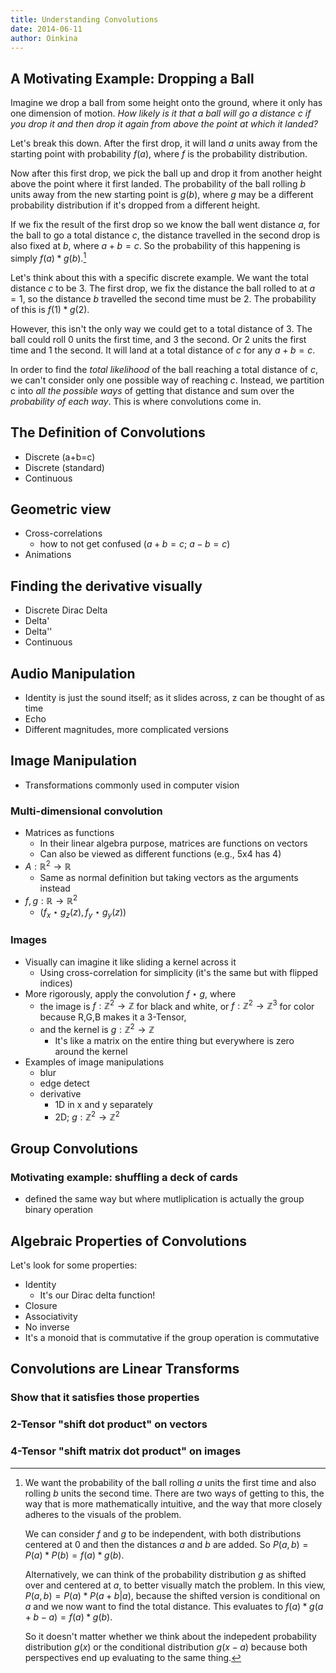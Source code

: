 ```yaml
---
title: Understanding Convolutions
date: 2014-06-11
author: Oinkina
---
```


A Motivating Example: Dropping a Ball
----

Imagine we drop a ball from some height onto the ground, where it only has one dimension of motion. *How likely is it that a ball will go a distance $c$ if you drop it and then drop it again from above the point at which it landed?*

Let's break this down. After the first drop, it will land $a$ units away from the starting point with probability $f(a)$, where $f$ is the probability distribution.

Now after this first drop, we pick the ball up and drop it from another height above the point where it first landed. The probability of the ball rolling $b$ units away from the new starting point is $g(b)$, where $g$ may be a different probability distribution if it's dropped from a different height.

If we fix the result of the first drop so we know the ball went distance $a$, for the ball to go a total distance $c$, the distance travelled in the second drop is also fixed at $b$, where $a+b=c$. So the probability of this happening is simply $f(a)*g(b)$.[^expl]

[^expl]: 
    We want the probability of the ball rolling $a$ units the first time and also rolling $b$ units the second time. There are two ways of getting to this, the way that is more mathematically intuitive, and the way that more closely adheres to the visuals of the problem. 

    We can consider $f$ and $g$ to be independent, with both distributions centered at 0 and then the distances $a$ and $b$ are added. So $P(a,b) = P(a) * P(b) = f(a) * g(b)$. 

    Alternatively, we can think of the probability distribution $g$ as shifted over and centered at $a$, to better visually match the problem. In this view, $P(a,b) = P(a) * P(a+b \vert a)$, because the shifted version is conditional on $a$ and we now want to find the total distance. This evaluates to $f(a)*g(a+b-a)=f(a)*g(b)$.

    So it doesn't matter whether we think about the indepedent probability distribution $g(x)$ or the conditional distribution $g(x-a)$ because both perspectives end up evaluating to the same thing.

Let's think about this with a specific discrete example. We want the total distance $c$ to be 3. The first drop, we fix the distance the ball rolled to at $a=1$, so the distance $b$ travelled the second time must be 2. The probability of this is $f(1)*g(2)$. 

However, this isn't the only way we could get to a total distance of 3. The ball could roll 0 units the first time, and 3 the second. Or 2 units the first time and 1 the second. It will land at a total distance of $c$ for any $a+b=c$. 

In order to find the *total likelihood* of the ball reaching a total distance of $c$, we can't consider only one possible way of reaching $c$. Instead, we partition c into *all the possible ways* of getting that distance and sum over the *probability of each way*. This is where convolutions come in.

The Definition of Convolutions
----
* Discrete (a+b=c)
* Discrete (standard)
* Continuous

Geometric view
-----
* Cross-correlations
    * how to not get confused ($a+b=c$; $a-b=c$)
* Animations

Finding the derivative visually
---
* Discrete Dirac Delta
* Delta'
* Delta''
* Continuous

Audio Manipulation
---
* Identity is just the sound itself; as it slides across, z can be thought of as time
* Echo
* Different magnitudes, more complicated versions

Image Manipulation 
----
* Transformations commonly used in computer vision

### Multi-dimensional convolution
* Matrices as functions
    * In their linear algebra purpose, matrices are functions on vectors
    * Can also be viewed as different functions (e.g., 5x4 has 4)
* $A: \mathbb{R}^2 \to \mathbb{R}$
    * Same as normal definition but taking vectors as the arguments instead
* $f,g: \mathbb{R} \to \mathbb{R}^2$ 
    * $(f_x \star g_z (z), f_y \star g_y(z))$

### Images
* Visually can imagine it like sliding a kernel across it 
    * Using cross-correlation for simplicity (it's the same but with flipped indices)
* More rigorously, apply the convolution $f \star g$, where 
    * the image is $f: \mathbb{Z}^2 \to \mathbb{Z}$ for black and white, or $f: \mathbb{Z}^2 \to \mathbb{Z}^3$ for color because R,G,B makes it a 3-Tensor, 
    * and the kernel is $g: \mathbb{Z}^2 \to \mathbb{Z}$
    	* It's like a matrix on the entire thing but everywhere is zero around the kernel
* Examples of image manipulations
    * blur 
    * edge detect
    * derivative
        * 1D in x and y separately
        * 2D; $g: \mathbb{Z}^2 \to \mathbb{Z}^2$

Group Convolutions
-----
### Motivating example: shuffling a deck of cards
* defined the same way but where mutliplication is actually the group binary operation

Algebraic Properties of Convolutions
-----
Let's look for some properties:

* Identity
	* It's our Dirac delta function!
* Closure
* Associativity
* No inverse
* It's a monoid that is commutative if the group operation is commutative 

Convolutions are Linear Transforms
------
### Show that it satisfies those properties
### 2-Tensor "shift dot product" on vectors
### 4-Tensor "shift matrix dot product" on images